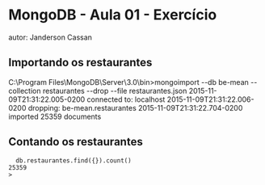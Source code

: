 # MongoDB - Aula 01 - Exercício
autor: Janderson Cassan

## Importando os restaurantes

C:\Program Files\MongoDB\Server\3.0\bin>mongoimport --db be-mean --collection restaurantes --drop --file restaurantes.json
2015-11-09T21:31:22.005-0200	connected to: localhost
2015-11-09T21:31:22.006-0200	dropping: be-mean.restaurantes
2015-11-09T21:31:22.704-0200	imported 25359 documents

## Contando os restaurantes

      db.restaurantes.find({}).count()
	25359
	>
